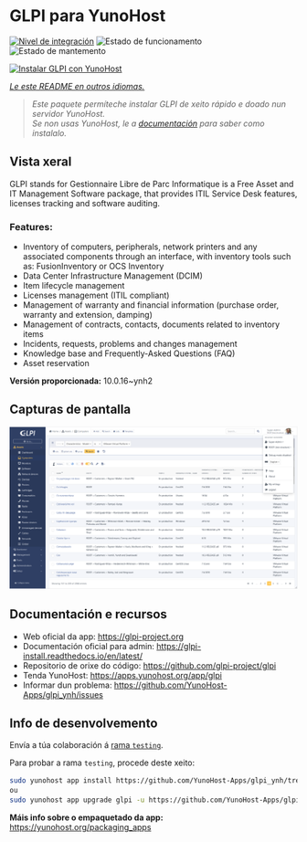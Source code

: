 <!--
NOTA: Este README foi creado automáticamente por <https://github.com/YunoHost/apps/tree/master/tools/readme_generator>
NON debe editarse manualmente.
-->

# GLPI para YunoHost

[![Nivel de integración](https://dash.yunohost.org/integration/glpi.svg)](https://ci-apps.yunohost.org/ci/apps/glpi/) ![Estado de funcionamento](https://ci-apps.yunohost.org/ci/badges/glpi.status.svg) ![Estado de mantemento](https://ci-apps.yunohost.org/ci/badges/glpi.maintain.svg)

[![Instalar GLPI con YunoHost](https://install-app.yunohost.org/install-with-yunohost.svg)](https://install-app.yunohost.org/?app=glpi)

*[Le este README en outros idiomas.](./ALL_README.md)*

> *Este paquete permíteche instalar GLPI de xeito rápido e doado nun servidor YunoHost.*  
> *Se non usas YunoHost, le a [documentación](https://yunohost.org/install) para saber como instalalo.*

## Vista xeral

GLPI stands for Gestionnaire Libre de Parc Informatique is a Free Asset and IT Management Software package, that provides ITIL Service Desk features, licenses tracking and software auditing.

### Features:

- Inventory of computers, peripherals, network printers and any associated components through an interface, with inventory tools such as: FusionInventory or OCS Inventory
- Data Center Infrastructure Management (DCIM)
- Item lifecycle management
- Licenses management (ITIL compliant)
- Management of warranty and financial information (purchase order, warranty and extension, damping)
- Management of contracts, contacts, documents related to inventory items
- Incidents, requests, problems and changes management
- Knowledge base and Frequently-Asked Questions (FAQ)
- Asset reservation


**Versión proporcionada:** 10.0.16~ynh2

## Capturas de pantalla

![Captura de pantalla de GLPI](./doc/screenshots/screenshot.png)

## Documentación e recursos

- Web oficial da app: <https://glpi-project.org>
- Documentación oficial para admin: <https://glpi-install.readthedocs.io/en/latest/>
- Repositorio de orixe do código: <https://github.com/glpi-project/glpi>
- Tenda YunoHost: <https://apps.yunohost.org/app/glpi>
- Informar dun problema: <https://github.com/YunoHost-Apps/glpi_ynh/issues>

## Info de desenvolvemento

Envía a túa colaboración á [rama `testing`](https://github.com/YunoHost-Apps/glpi_ynh/tree/testing).

Para probar a rama `testing`, procede deste xeito:

```bash
sudo yunohost app install https://github.com/YunoHost-Apps/glpi_ynh/tree/testing --debug
ou
sudo yunohost app upgrade glpi -u https://github.com/YunoHost-Apps/glpi_ynh/tree/testing --debug
```

**Máis info sobre o empaquetado da app:** <https://yunohost.org/packaging_apps>
